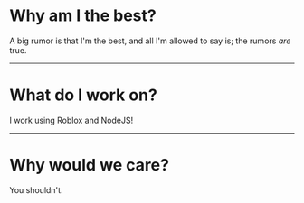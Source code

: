 # Why am I the best?

A big rumor is that I'm the best, and all I'm allowed to say is; the rumors *are* true.

<hr>

# What do I work on?

I work using Roblox and NodeJS!

<hr>

# Why would we care?

You shouldn't.
